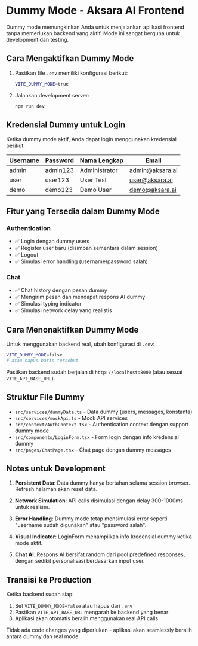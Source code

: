 # Dummy Mode - Aksara AI Frontend

Dummy mode memungkinkan Anda untuk menjalankan aplikasi frontend tanpa memerlukan backend yang aktif. Mode ini sangat berguna untuk development dan testing.

## Cara Mengaktifkan Dummy Mode

1. Pastikan file `.env` memiliki konfigurasi berikut:

    ```bash
    VITE_DUMMY_MODE=true
    ```

2. Jalankan development server:
    ```bash
    npm run dev
    ```

## Kredensial Dummy untuk Login

Ketika dummy mode aktif, Anda dapat login menggunakan kredensial berikut:

| Username | Password | Nama Lengkap  | Email           |
| -------- | -------- | ------------- | --------------- |
| admin    | admin123 | Administrator | admin@aksara.ai |
| user     | user123  | User Test     | user@aksara.ai  |
| demo     | demo123  | Demo User     | demo@aksara.ai  |

## Fitur yang Tersedia dalam Dummy Mode

### Authentication

- ✅ Login dengan dummy users
- ✅ Register user baru (disimpan sementara dalam session)
- ✅ Logout
- ✅ Simulasi error handling (username/password salah)

### Chat

- ✅ Chat history dengan pesan dummy
- ✅ Mengirim pesan dan mendapat respons AI dummy
- ✅ Simulasi typing indicator
- ✅ Simulasi network delay yang realistis

## Cara Menonaktifkan Dummy Mode

Untuk menggunakan backend real, ubah konfigurasi di `.env`:

```bash
VITE_DUMMY_MODE=false
# atau hapus baris tersebut
```

Pastikan backend sudah berjalan di `http://localhost:8000` (atau sesuai `VITE_API_BASE_URL`).

## Struktur File Dummy

- `src/services/dummyData.ts` - Data dummy (users, messages, konstanta)
- `src/services/mockApi.ts` - Mock API services
- `src/context/AuthContext.tsx` - Authentication context dengan support dummy mode
- `src/components/LoginForm.tsx` - Form login dengan info kredensial dummy
- `src/pages/ChatPage.tsx` - Chat page dengan dummy messages

## Notes untuk Development

1. **Persistent Data**: Data dummy hanya bertahan selama session browser. Refresh halaman akan reset data.

2. **Network Simulation**: API calls disimulasi dengan delay 300-1000ms untuk realism.

3. **Error Handling**: Dummy mode tetap mensimulasi error seperti "username sudah digunakan" atau "password salah".

4. **Visual Indicator**: LoginForm menampilkan info kredensial dummy ketika mode aktif.

5. **Chat AI**: Respons AI bersifat random dari pool predefined responses, dengan sedikit personalisasi berdasarkan input user.

## Transisi ke Production

Ketika backend sudah siap:

1. Set `VITE_DUMMY_MODE=false` atau hapus dari `.env`
2. Pastikan `VITE_API_BASE_URL` mengarah ke backend yang benar
3. Aplikasi akan otomatis beralih menggunakan real API calls

Tidak ada code changes yang diperlukan - aplikasi akan seamlessly beralih antara dummy dan real mode.

